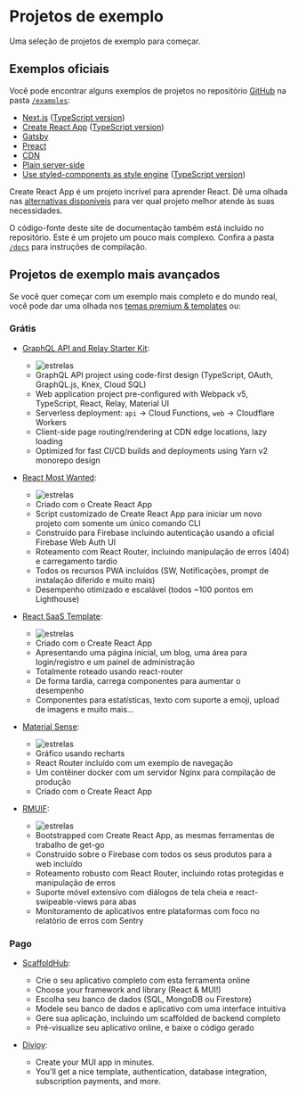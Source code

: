 # Projetos de exemplo

<p class="description">Uma seleção de projetos de exemplo para começar.</p>

## Exemplos oficiais

Você pode encontrar alguns exemplos de projetos no repositório [GitHub](https://github.com/mui-org/material-ui) na pasta [`/examples`](https://github.com/mui-org/material-ui/tree/master/examples):

<!-- #default-branch-switch -->

- [Next.js](https://github.com/mui-org/material-ui/tree/master/examples/nextjs) ([TypeScript version](https://github.com/mui-org/material-ui/tree/master/examples/nextjs-with-typescript))
- [Create React App](https://github.com/mui-org/material-ui/tree/master/examples/create-react-app) ([TypeScript version](https://github.com/mui-org/material-ui/tree/master/examples/create-react-app-with-typescript))
- [Gatsby](https://github.com/mui-org/material-ui/tree/master/examples/gatsby)
- [Preact](https://github.com/mui-org/material-ui/tree/master/examples/preact)
- [CDN](https://github.com/mui-org/material-ui/tree/master/examples/cdn)
- [Plain server-side](https://github.com/mui-org/material-ui/tree/master/examples/ssr)
- [Use styled-components as style engine](https://github.com/mui-org/material-ui/tree/master/examples/create-react-app-with-styled-components) ([TypeScript version](https://github.com/mui-org/material-ui/tree/master/examples/create-react-app-with-styled-components-typescript))

Create React App é um projeto incrível para aprender React. Dê uma olhada nas [alternativas disponíveis](https://github.com/facebook/create-react-app/blob/master/README.md#popular-alternatives) para ver qual projeto melhor atende às suas necessidades.

O código-fonte deste site de documentação também está incluído no repositório. Este é um projeto um pouco mais complexo. Confira a pasta [`/docs`](https://github.com/mui-org/material-ui/tree/master/docs) para instruções de compilação.

## Projetos de exemplo mais avançados

Se você quer começar com um exemplo mais completo e do mundo real, você pode dar uma olhada nos [temas premium & templates](https://material-ui.com/store/?utm_source=docs&utm_medium=referral&utm_campaign=example-projects-store) ou:

### Grátis

- [GraphQL API and Relay Starter Kit](https://github.com/kriasoft/graphql-starter):

  - ![estrelas](https://img.shields.io/github/stars/kriasoft/graphql-starter.svg?style=social&label=Star)
  - GraphQL API project using code-first design (TypeScript, OAuth, GraphQL.js, Knex, Cloud SQL)
  - Web application project pre-configured with Webpack v5, TypeScript, React, Relay, Material UI
  - Serverless deployment: `api` -> Cloud Functions, `web` -> Cloudflare Workers
  - Client-side page routing/rendering at CDN edge locations, lazy loading
  - Optimized for fast CI/CD builds and deployments using Yarn v2 monorepo design

- [React Most Wanted](https://github.com/TarikHuber/react-most-wanted):

  - ![estrelas](https://img.shields.io/github/stars/TarikHuber/react-most-wanted.svg?style=social&label=Star)
  - Criado com o Create React App
  - Script customizado de Create React App para iniciar um novo projeto com somente um único comando CLI
  - Construído para Firebase incluindo autenticação usando a oficial Firebase Web Auth UI
  - Roteamento com React Router, incluindo manipulação de erros (404) e carregamento tardio
  - Todos os recursos PWA incluídos (SW, Notificações, prompt de instalação diferido e muito mais)
  - Desempenho otimizado e escalável (todos ~100 pontos em Lighthouse)

- [React SaaS Template](https://github.com/dunky11/react-saas-template):

  - ![estrelas](https://img.shields.io/github/stars/dunky11/react-saas-template.svg?style=social&label=Star)
  - Criado com o Create React App
  - Apresentando uma página inicial, um blog, uma área para login/registro e um painel de administração
  - Totalmente roteado usando react-router
  - De forma tardia, carrega componentes para aumentar o desempenho
  - Componentes para estatísticas, texto com suporte a emoji, upload de imagens e muito mais...

- [Material Sense](https://github.com/alexanmtz/material-sense):

  - ![estrelas](https://img.shields.io/github/stars/alexanmtz/material-sense.svg?style=social&label=Star)
  - Gráfico usando recharts
  - React Router incluído com um exemplo de navegação
  - Um contêiner docker com um servidor Nginx para compilação de produção
  - Criado com o Create React App

- [RMUIF](https://github.com/phoqe/rmuif):

  - ![estrelas](https://img.shields.io/github/stars/rmuif/web.svg?style=social&label=Star)
  - Bootstrapped com Create React App, as mesmas ferramentas de trabalho de get-go
  - Construído sobre o Firebase com todos os seus produtos para a web incluído
  - Roteamento robusto com React Router, incluindo rotas protegidas e manipulação de erros
  - Suporte móvel extensivo com diálogos de tela cheia e react-swipeable-views para abas
  - Monitoramento de aplicativos entre plataformas com foco no relatório de erros com Sentry

### Pago

- [ScaffoldHub](https://scaffoldhub.io/?partner=1):

  - Crie o seu aplicativo completo com esta ferramenta online
  - Choose your framework and library (React & MUI!)
  - Escolha seu banco de dados (SQL, MongoDB ou Firestore)
  - Modele seu banco de dados e aplicativo com uma interface intuitiva
  - Gere sua aplicação, incluindo um scaffolded de backend completo
  - Pré-visualize seu aplicativo online, e baixe o código gerado

- [Divjoy](https://divjoy.com?via=material-ui):

  - Create your MUI app in minutes.
  - You'll get a nice template, authentication, database integration, subscription payments, and more.

